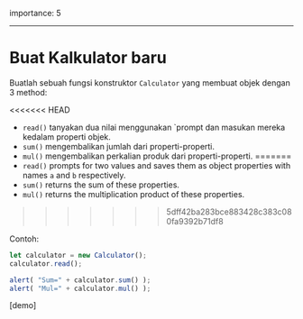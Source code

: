 importance: 5

---

# Buat Kalkulator baru

Buatlah sebuah fungsi konstruktor `Calculator` yang membuat objek dengan 3 method:

<<<<<<< HEAD
- `read()` tanyakan dua nilai menggunakan `prompt dan masukan mereka kedalam properti objek.
- `sum()` mengembalikan jumlah dari properti-properti.
- `mul()` mengembalikan perkalian produk dari properti-properti.
=======
- `read()` prompts for two values and saves them as object properties with names `a` and `b` respectively.
- `sum()` returns the sum of these properties.
- `mul()` returns the multiplication product of these properties.
>>>>>>> 5dff42ba283bce883428c383c080fa9392b71df8

Contoh:

```js
let calculator = new Calculator();
calculator.read();

alert( "Sum=" + calculator.sum() );
alert( "Mul=" + calculator.mul() );
```

[demo]
